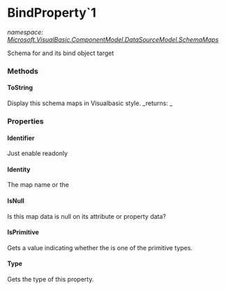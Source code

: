 ﻿
# BindProperty`1
_namespace: [Microsoft.VisualBasic.ComponentModel.DataSourceModel.SchemaMaps](N-Microsoft.VisualBasic.ComponentModel.DataSourceModel.SchemaMaps.md)_

Schema for and its bind object target

### Methods

#### ToString
Display this schema maps in Visualbasic style.
_returns: _


### Properties

#### Identifier
Just enable readonly
#### Identity
The map name or the
#### IsNull
Is this map data is null on its attribute or property data?
#### IsPrimitive
Gets a value indicating whether the is one of the primitive types.
#### Type
Gets the type of this property.

